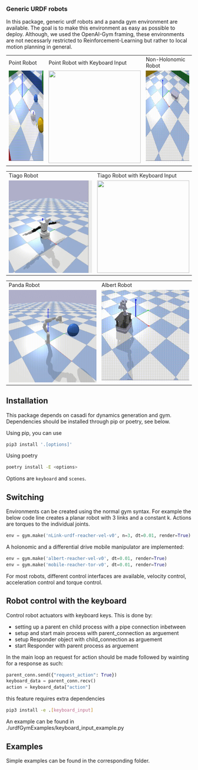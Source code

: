 ### Generic URDF robots

In this package, generic urdf robots and a panda gym environment are available.
The goal is to make this environment as easy as possible to deploy. Although, we used the
OpenAI-Gym framing, these environments are not necessarly restricted to
Reinforcement-Learning but rather to local motion planning in general.

<table>
 <tr>
  <td> Point Robot </td>
  <td> Point Robot with Keyboard Input </td>
  <td> Non-Holonomic Robot </td>
 </tr>
 <tr>
  <td> <img src="/assets/pointRobot.gif" width="250" height="250"/> </td>
  <td> <img src="/assets/pointRobotKeyboardInput.gif" width="250" height="250"/> </td>  
  <td> <img src="/assets/boxerRobot.gif" width="250" height="250"/> </td>
 </tr>
</table>

<table>
 <tr>
  <td> Tiago Robot </td>
  <td> Tiago Robot with Keyboard Input </td>
 </tr>
 <tr>
  <td> <img src="/assets/tiago.gif" width="250" height="250"/> </td>
  <td> <img src="/assets/tiagoKeyboardInput.gif" width="250" height="250"/> </td>
 </tr>
</table>

<table>
 <tr>
  <td> Panda Robot </td>
  <td> Albert Robot </td>
  </tr>
 <tr>
  <td> <img src="/assets/panda.gif" width="250" height="250"/> </td>
  <td> <img src="/assets/albert.gif" width="250" height="250"/> </td>
  </tr>
</table>


## Installation

This package depends on casadi for dynamics generation and gym.
Dependencies should be installed through pip or poetry, see below.

Using pip, you can use
```bash
pip3 install '.[options]'
```

Using poetry 
```bash
poetry install -E <options>
```

Options are `keyboard` and `scenes`.

## Switching

Environments can be created using the normal gym syntax.
For example the below code line creates a planar robot with 3 links and a constant k.
Actions are torques to the individual joints.
```python
env = gym.make('nLink-urdf-reacher-vel-v0', n=3, dt=0.01, render=True)
```

A holonomic and a differential drive mobile manipulator are implemented:
```python
env = gym.make('albert-reacher-vel-v0', dt=0.01, render=True)
env = gym.make('mobile-reacher-tor-v0', dt=0.01, render=True)
```
For most robots, different control interfaces are available, velocity control,
acceleration control and torque control.

## Robot control with the keyboard 
Control robot actuators with keyboard keys. This is done by:
* setting up a parent en child process with a pipe connection inbetween
* setup and start main process with parent_connection as arguement
* setup Responder object with child_connection as arguement
* start Responder with parent process as arguement

In the main loop an request for action should be made followed by wainting
for a response as such:
```python
parent_conn.send({"request_action": True})
keyboard_data = parent_conn.recv()
action = keyboard_data["action"]
```
this feature requires extra dependencies
```bash
pip3 install -e .[keyboard_input]
```

An example can be found in ./urdfGymExamples/keyboard_input_example.py


## Examples

Simple examples can be found in the corresponding folder.
